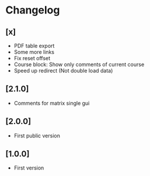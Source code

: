 # Changelog

## [x]
- PDF table export
- Some more links
- Fix reset offset
- Course block: Show only comments of current course
- Speed up redirect (Not double load data)

## [2.1.0]
- Comments for matrix single gui

## [2.0.0]
- First public version

## [1.0.0]
- First version

